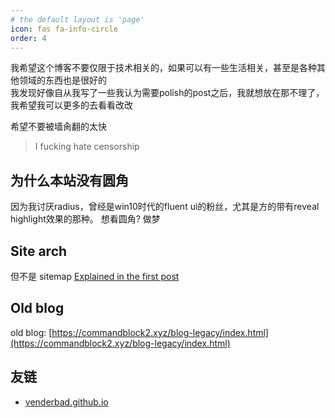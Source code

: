 ```yaml
---
# the default layout is 'page'
icon: fas fa-info-circle
order: 4
---
```



我希望这个博客不要仅限于技术相关的，如果可以有一些生活相关，甚至是各种其他领域的东西也是很好的  
我发现好像自从我写了一些我认为需要polish的post之后，我就想放在那不理了，我希望我可以更多的去看看改改


希望不要被墙肏翻的太快

> I fucking hate censorship

## 为什么本站没有圆角
因为我讨厌radius，曾经是win10时代的fluent ui的粉丝，尤其是方的带有reveal highlight效果的那种。
想看圆角? 做梦

## Site arch
但不是 sitemap
[Explained in the first post](../posts/fuck-wordpress/)


## Old blog
old blog: [https://commandblock2.xyz/blog-legacy/index.html](https://commandblock2.xyz/blog-legacy/index.html)

## 友链
- [venderbad.github.io](https://venderbad.github.io)

